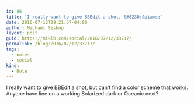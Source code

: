 ```yaml
---
id: 86
title: 'I really want to give BBEdit a shot, &#8230;&diams;'
date: 2016-07-12T09:21:57-04:00
author: Michael Bishop
layout: post
guid: https://miklb.com/social/2016/07/12/33717/
permalink: /blog/2016/07/12/33717/
tags:
  - notes
  - social
kind:
  - Note
---
```

<p>I really want to give BBEdit a shot, but can't find a color scheme that works. Anyone have line on a working Solarized dark or Oceanic next?</p>